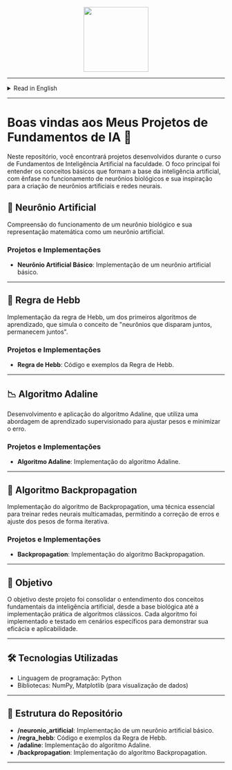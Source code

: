 <p align="center">
<img src="assets/br.png" width="150">
</p>

---
<details>

<summary>Read in English</summary>

# Welcome to My AI Fundamentals Projects 🤖

In this repository, you will find projects developed during my Artificial Intelligence Fundamentals course at university. The focus was on understanding the basic concepts that form the foundation of artificial intelligence, with an emphasis on the functioning of biological neurons and their inspiration for creating artificial neurons and neural networks.

## 🧠 Artificial Neuron

Understanding the functioning of a biological neuron and its mathematical representation as an artificial neuron.

### Projects and Implementations

- **Basic Artificial Neuron**: Implementation of a basic artificial neuron.

---

## 🔗 Hebb's Rule

Implementation of Hebb's rule, one of the first learning algorithms, which simulates the concept of "neurons that fire together, wire together."

### Projects and Implementations

- **Hebb's Rule**: Code and examples of Hebb's Rule.

---

## 📉 Adaline Algorithm

Development and application of the Adaline algorithm, which uses a supervised learning approach to adjust weights and minimize error.

### Projects and Implementations

- **Adaline Algorithm**: Implementation of the Adaline algorithm.

---

## 🔄 Backpropagation Algorithm

Implementation of the Backpropagation algorithm, an essential technique for training multi-layer neural networks, allowing error correction and iterative weight adjustment.

### Projects and Implementations

- **Backpropagation**: Implementation of the Backpropagation algorithm.

---

## 🎯 Objective

The goal of this project was to consolidate the understanding of the fundamental concepts of artificial intelligence, from the biological basis to the practical implementation of classical algorithms. Each algorithm was implemented and tested in specific scenarios to demonstrate its effectiveness and applicability.

---

## 🛠️ Technologies Used

- Programming Language: Python
- Libraries: NumPy, Matplotlib (for data visualization)

---

## 📂 Repository Structure

- **/artificial_neuron**: Implementation of a basic artificial neuron.
- **/hebb_rule**: Code and examples of Hebb's Rule.
- **/adaline**: Implementation of the Adaline algorithm.
- **/backpropagation**: Implementation of the Backpropagation algorithm.

---

## 🚀 How to Use

Each folder contains a `README.md` file with detailed instructions for execution and usage examples.

---

</details>

---

# Boas vindas aos Meus Projetos de Fundamentos de IA 🤖

Neste repositório, você encontrará projetos desenvolvidos durante o curso de Fundamentos de Inteligência Artificial na faculdade. O foco principal foi entender os conceitos básicos que formam a base da inteligência artificial, com ênfase no funcionamento de neurônios biológicos e sua inspiração para a criação de neurônios artificiais e redes neurais.

## 🧠 Neurônio Artificial

Compreensão do funcionamento de um neurônio biológico e sua representação matemática como um neurônio artificial.

### Projetos e Implementações

- **Neurônio Artificial Básico**: Implementação de um neurônio artificial básico.

---

## 🔗 Regra de Hebb

Implementação da regra de Hebb, um dos primeiros algoritmos de aprendizado, que simula o conceito de "neurônios que disparam juntos, permanecem juntos".

### Projetos e Implementações

- **Regra de Hebb**: Código e exemplos da Regra de Hebb.

---

## 📉 Algoritmo Adaline

Desenvolvimento e aplicação do algoritmo Adaline, que utiliza uma abordagem de aprendizado supervisionado para ajustar pesos e minimizar o erro.

### Projetos e Implementações

- **Algoritmo Adaline**: Implementação do algoritmo Adaline.

---

## 🔄 Algoritmo Backpropagation

Implementação do algoritmo de Backpropagation, uma técnica essencial para treinar redes neurais multicamadas, permitindo a correção de erros e ajuste dos pesos de forma iterativa.

### Projetos e Implementações

- **Backpropagation**: Implementação do algoritmo Backpropagation.

---

## 🎯 Objetivo

O objetivo deste projeto foi consolidar o entendimento dos conceitos fundamentais da inteligência artificial, desde a base biológica até a implementação prática de algoritmos clássicos. Cada algoritmo foi implementado e testado em cenários específicos para demonstrar sua eficácia e aplicabilidade.

---

## 🛠️ Tecnologias Utilizadas

- Linguagem de programação: Python
- Bibliotecas: NumPy, Matplotlib (para visualização de dados)

---

## 📂 Estrutura do Repositório

- **/neuronio_artificial**: Implementação de um neurônio artificial básico.
- **/regra_hebb**: Código e exemplos da Regra de Hebb.
- **/adaline**: Implementação do algoritmo Adaline.
- **/backpropagation**: Implementação do algoritmo Backpropagation.

---


</details>
